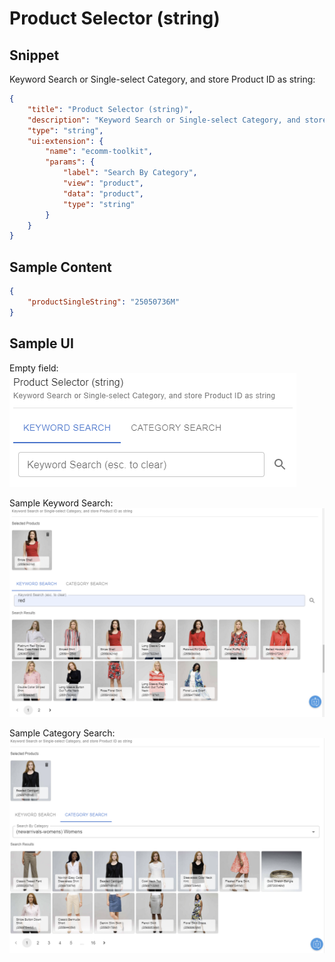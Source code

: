 # Product Selector (string)

## Snippet

Keyword Search or Single-select Category, and store Product ID as string:

```json
{
	"title": "Product Selector (string)",
	"description": "Keyword Search or Single-select Category, and store Product ID as string",
	"type": "string",
	"ui:extension": {
		"name": "ecomm-toolkit",
		"params": {
			"label": "Search By Category",
			"view": "product",
			"data": "product",
			"type": "string"
		}
	}
}
```

## Sample Content

```json
{
	"productSingleString": "25050736M"
}
```

## Sample UI

Empty field:
![Sample UI](../../media/product-selector-string.png)

Sample Keyword Search:
![Sample UI](../../media/product-selector-key1.png)

Sample Category Search:
![Sample UI](../../media/product-selector-cat1.png)
